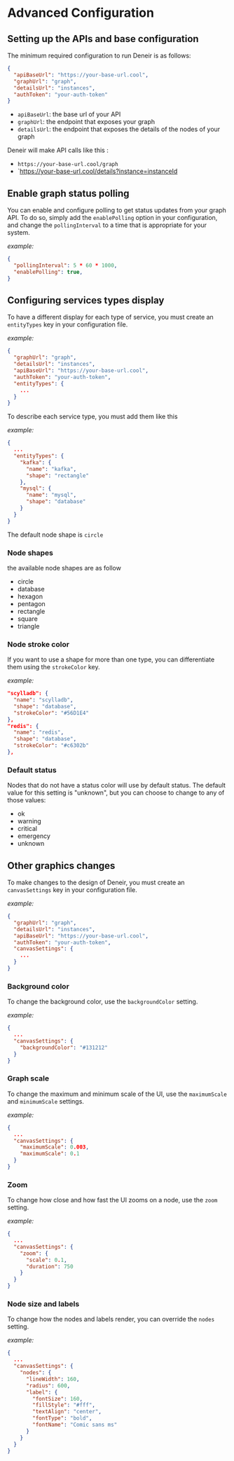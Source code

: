 # Advanced Configuration

## Setting up the APIs and base configuration

The minimum required configuration to run Deneir is as follows:

```json
{
  "apiBaseUrl": "https://your-base-url.cool",
  "graphUrl": "graph",
  "detailsUrl": "instances",
  "authToken": "your-auth-token"
}
```

* `apiBaseUrl`: the base url of your API
* `graphUrl`: the endpoint that exposes your graph
* `detailsUrl`: the endpoint that exposes the details of the nodes of your graph

Deneir will make API calls like this :
* `https://your-base-url.cool/graph`
* `https://your-base-url.cool/details?instance=instanceId

## Enable graph status polling

You can enable and configure polling to get status updates from your graph API. To do so, simply add the `enablePolling` option in your configuration, and change the `pollingInterval` to a time that is appropriate for your system.

*example:*
```json
{
  "pollingInterval": 5 * 60 * 1000,
  "enablePolling": true,
}
```

## Configuring services types display

To have a different display for each type of service, you must create an `entityTypes` key in your configuration file.

*example:*
```json
{
  "graphUrl": "graph",
  "detailsUrl": "instances",
  "apiBaseUrl": "https://your-base-url.cool",
  "authToken": "your-auth-token",
  "entityTypes": {
    ...
  }
}
```

To describe each service type, you must add them like this

*example:*
```json
{
  ...
  "entityTypes": {
    "kafka": {
      "name": "kafka",
      "shape": "rectangle"
    },
    "mysql": {
      "name": "mysql",
      "shape": "database"
    }
  }
}
```

The default node shape is `circle`

### Node shapes

the available node shapes are as follow
* circle
* database
* hexagon
* pentagon
* rectangle
* square
* triangle

### Node stroke color

If you want to use a shape for more than one type, you can differentiate them using the `strokeColor` key.

*example:*
```json
"scylladb": {
  "name": "scylladb",
  "shape": "database",
  "strokeColor": "#56D1E4"
},
"redis": {
  "name": "redis",
  "shape": "database",
  "strokeColor": "#c6302b"
},
```

### Default status

Nodes that do not have a status color will use by default status. The default value for this setting is "unknown", but you can choose to change to any of those values:

* ok
* warning
* critical
* emergency
* unknown

## Other graphics changes

To make changes to the design of Deneir, you must create an `canvasSettings` key in your configuration file.

*example:*
```json
{
  "graphUrl": "graph",
  "detailsUrl": "instances",
  "apiBaseUrl": "https://your-base-url.cool",
  "authToken": "your-auth-token",
  "canvasSettings": {
    ...
  }
}
```

### Background color

To change the background color, use the `backgroundColor` setting.

*example:*
```json
{
  ...
  "canvasSettings": {
    "backgroundColor": "#131212"
  }
}
```

### Graph scale

To change the maximum and minimum scale of the UI, use the `maximumScale` and `minimumScale` settings.

*example:*
```json
{
  ...
  "canvasSettings": {
    "maximumScale": 0.003,
    "maximumScale": 0.1
  }
}
```

### Zoom

To change how close and how fast the UI zooms on a node, use the `zoom` setting.

*example:*
```json
{
  ...
  "canvasSettings": {
    "zoom": {
      "scale": 0.1,
      "duration": 750
    }
  }
}
```

### Node size and labels

To change how the nodes and labels render, you can override the `nodes` setting.

*example:*
```json
{
  ...
  "canvasSettings": {
    "nodes": {
      "lineWidth": 160,
      "radius": 600,
      "label": {
        "fontSize": 160,
        "fillStyle": "#fff",
        "textAlign": "center",
        "fontType": "bold",
        "fontName": "Comic sans ms"
      }
    }
  }
}
```
